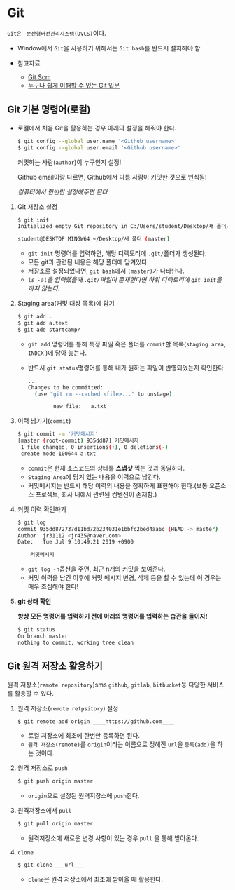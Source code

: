 # Git

`Git은 ` `분산형버전관리시스템(DVCS)`이다.

* Window에서 `Git`을 사용하기 위해서는 `Git bash`를 반드시 설치해야 함.

* 참고자료
  * [Git Scm](https://git-scm.com/book/ko/v2)
  * [누구나 쉽게 이해할 수 있는 Git 입문](https://backlog.com/git-tutorial/kr/intro/intro1_1.html)

## Git 기본 명령어(로컬)

* 로컬에서 처음 Git을 활용하는 경우 아래의 설정을 해줘야 한다.

  ```bash
  $ git config --global user.name '<Github username>'
  $ git config --global user.email '<Github username>'
  ```

  커밋하는 사람(`author`)이 누구인지 설정!

  Github email이랑 다르면, Github에서 다름 사람이 커밋한 것으로 인식됨!

  *컴퓨터에서 한번만 설정해주면 된다.*

1. Git 저장소 설정

   ``` bash
   $ git init
   Initialized empty Git repository in C:/Users/student/Desktop/새 폴더/.git/
   
   student@DESKTOP MINGW64 ~/Desktop/새 폴더 (master)
   ```

   * `git init` 명령어를 입력하면, 해당 디렉토리에 `.git/`폴더가 생성된다.
   * 모든 git과 관련된 내용은 해당 폴더에 담겨있다.
   * 저장소로 설정되었다면, `git bash`에서  `(master)`가 나타난다.
   * *`ls -al`을 입력했을때 `.git/`파일이 존재한다면 하위 디렉토리에 `git init`을 하지 않는다.*

2. Staging area(커밋 대상 목록)에 담기

   ```bash
   $ git add .
   $ git add a.text
   $ git add startcamp/
   ```

   * `git add` 명령어를 통해 특정 파일 혹은 폴더를 `commit`할 목록(`staging area`, `INDEX` )에 담아 놓는다.

   * 반드시 `git status`명령어를 통해 내가 원하는 파일이 반영되었는지 확인한다

     ```bash
     ...
     Changes to be committed:
       (use "git rm --cached <file>..." to unstage)
     
             new file:   a.txt
     ```

3. 이력 남기기(`commit`)

   ```bash
   $ git commit -m '커밋메시지'
   [master (root-commit) 935dd87] 커밋메시지
    1 file changed, 0 insertions(+), 0 deletions(-)
    create mode 100644 a.txt
   ```

   * `commit`은 현재 소스코드의 상태를 **스냅샷** 찍는 것과 동일하다.
   * `Staging Area`에 담겨 있는 내용을 이력으로 남긴다.
   * 커밋메시지는 반드시 해당 이력의 내용을 정확하게 표현해야 한다.(보통 오픈소스 프로젝트, 회사 내에서 관련된 컨벤션이 존재함.)
   
4. 커밋 이력 확인하기

   ```bash
   $ git log
   commit 935dd872737d11bd72b234031e1bbfc2bed4aa6c (HEAD -> master)
   Author: jr31112 <jr435@naver.com>
   Date:   Tue Jul 9 10:49:21 2019 +0900
   
       커밋메시지
   ```

   * `git log -n`옵션을 주면, 최근 n개의 커밋을 보여준다.
   * 커밋 이력을 남긴 이후에 커밋 메시지 변경, 삭제 등을 할 수 있는데 이 경우는 매우 조심해야 한다!

5. **git 상태 확인**

   **항상 모든 명령어를 입력하기 전에 아래의 명령어를 입력하는 습관을 들이자!**

   ```bash
   $ git status
   On branch master
   nothing to commit, working tree clean
   ```



## Git  원격 저장소 활용하기

원격 저장소(`remote repository`)sms `github`, `gitlab`, `bitbucket`등 다양한 서비스를 활용할 수 있다.

1. 원격 저장소(`remote retpsitory`) 설정

   ```bash
   $ git remote add origin ____https://github.com____
   ```

   * 로컬 저장소에 최초에 한번만 등록하면 된다.
   * `원격 저장소(remote)`를 `origin`이라는 이름으로 정해진 `url`을 `등록(add)`을 하는 것이다.

2. 원격 저정소로 `push`

   ```bash
   $ git push origin master
   ```

   * `origin`으로 설정된 원격저장소에 `push`한다.

3. 원격저장소에서 `pull`

   ```bash
   $ git pull origin master
   ```

   * 원격저장소에 새로운 변경 사항이 있는 경우 `pull` 을 통해 받아온다.

4. `clone`

   ```bash
   $ git clone ___url___
   ```

   * `clone`은 원격 저장소에서 최초에 받아올 때 활용한다.